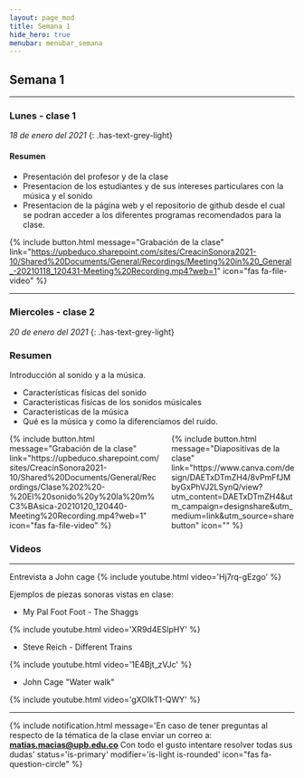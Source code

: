 ```yaml
---
layout: page_mod
title: Semana 1
hide_hero: true
menubar: menubar_semana
---
```


## Semana 1

---

### Lunes - clase 1

<!-- ignore-prettier-start -->

_18 de enero del 2021_
{: .has-text-grey-light}

<!-- ignore-prettier-end -->

#### Resumen

- Presentación del profesor y de la clase
- Presentacion de los estudiantes y de sus intereses
  particulares con la música y el sonido
- Presentacion de la página web y el repositorio de github desde
  el cual se podran acceder a los diferentes programas
  recomendados para la clase.

{% include button.html
message="Grabación de la clase"
link="https://upbeduco.sharepoint.com/sites/CreacinSonora2021-10/Shared%20Documents/General/Recordings/Meeting%20in%20_General_-20210118_120431-Meeting%20Recording.mp4?web=1"
icon="fas fa-file-video"
%}
<br />

---

### Miercoles - clase 2

<!-- ignore-prettier-start -->

_20 de enero del 2021_
{: .has-text-grey-light}

<!-- ignore-prettier-end -->

### Resumen

Introducción al sonido y a la música.

- Características físicas del sonido
- Caracteristicas fisicas de los sonidos músicales
- Caracteristicas de la música
- Qué es la música y como la diferenciamos del ruido.

<div class='columns'>
<div class='column'>
{% include button.html
message="Grabación de la clase"
link="https://upbeduco.sharepoint.com/sites/CreacinSonora2021-10/Shared%20Documents/General/Recordings/Clase%202%20-%20El%20sonido%20y%20la%20m%C3%BAsica-20210120_120440-Meeting%20Recording.mp4?web=1"
icon="fas fa-file-video"
%}
</div>
<div class='column'>
{% include button.html
message="Diapositivas de la clase"
link="https://www.canva.com/design/DAETxDTmZH4/8vPmFfJMbyGxPhVJ2LSynQ/view?utm_content=DAETxDTmZH4&utm_campaign=designshare&utm_medium=link&utm_source=sharebutton"
icon=""
%}
</div>
</div>

### Videos

---

Entrevista a John cage
{% include youtube.html video='Hj7rq-gEzgo' %}

Ejemplos de piezas sonoras vistas en clase:

- My Pal Foot Foot - The Shaggs

{% include youtube.html video='XR9d4ESlpHY' %}

- Steve Reich - Different Trains

{% include youtube.html video='1E4Bjt_zVJc' %}

- John Cage "Water walk"

{% include youtube.html video='gXOIkT1-QWY' %}

---

{% include notification.html
message='En caso de tener preguntas al respecto de la tématica de la clase enviar un correo a: **[matias.macias@upb.edu.co](mailto:matias.macias@upb.edu.co)**
Con todo el gusto intentare resolver todas sus dudas'
status='is-primary'
modifier='is-light is-rounded'
icon="fas fa-question-circle"
%}
